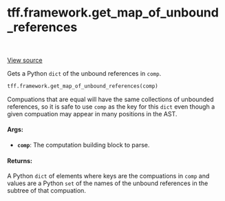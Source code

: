 <div itemscope itemtype="http://developers.google.com/ReferenceObject">
<meta itemprop="name" content="tff.framework.get_map_of_unbound_references" />
<meta itemprop="path" content="Stable" />
</div>

# tff.framework.get_map_of_unbound_references

<table class="tfo-notebook-buttons tfo-api" align="left">
</table>

<a target="_blank" href="http://github.com/tensorflow/federated/tree/master/tensorflow_federated/python/core/impl/transformations.py">View
source</a>

Gets a Python `dict` of the unbound references in `comp`.

```python
tff.framework.get_map_of_unbound_references(comp)
```

<!-- Placeholder for "Used in" -->

Compuations that are equal will have the same collections of unbounded
references, so it is safe to use `comp` as the key for this `dict` even though a
given compuation may appear in many positions in the AST.

#### Args:

*   <b>`comp`</b>: The computation building block to parse.

#### Returns:

A Python `dict` of elements where keys are the compuations in `comp` and values
are a Python `set` of the names of the unbound references in the subtree of that
compuation.
